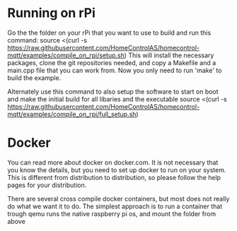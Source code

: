 # Running on rPi
Go the the folder on your rPi that you want to use to build and run this command:
source <(curl -s https://raw.githubusercontent.com/HomeControlAS/homecontrol-mqtt/examples/compile_on_rpi/setup.sh)
This will install the necessary packages, clone the git repositories needed, and copy a Makefile and a main.cpp file that you can work from.
Now you only need to run 'make' to build the example.

Alternately use this command to also setup the software to start on boot and make the initial build for all libaries and the executable
source <(curl -s https://raw.githubusercontent.com/HomeControlAS/homecontrol-mqtt/examples/compile_on_rpi/full_setup.sh)

# Docker
You can read more about docker on docker.com. It is not necessary that you know the details, but you need to set up docker to run on your system. This is different from distribution to distribution, so please follow the help pages for your distribution.

There are several cross compile docker containers, but most does not really do what we want it to do. The simplest approach is to run a container that trough qemu runs the native raspberry pi os, and mount the folder from above
